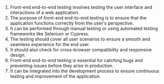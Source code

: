 

1. Front-end end-to-end testing involves testing the user interface and interactions of a web application.
2. The purpose of front-end end-to-end testing is to ensure that the application functions correctly from the user's perspective.
3. It can be performed through manual testing or using automated testing frameworks like Selenium or Cypress.
4. The testing should cover all user scenarios to ensure a smooth and seamless experience for the end user.
5. It should also check for cross-browser compatibility and responsive design.
6. Front-end end-to-end testing is essential for catching bugs and preventing issues before they arise in production.
7. It can be integrated into the development process to ensure continuous testing and improvement of the application.